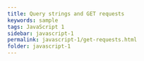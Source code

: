 ```yaml
---
title: Query strings and GET requests
keywords: sample
tags: JavaScript 1
sidebar: javascript-1
permalink: javascript-1/get-requests.html
folder: javascript-1
---
```

